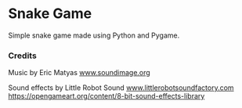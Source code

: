 # Snake Game

Simple snake game made using Python and Pygame.

### Credits

Music by Eric Matyas
www.soundimage.org

Sound effects by Little Robot Sound
www.littlerobotsoundfactory.com
https://opengameart.org/content/8-bit-sound-effects-library

